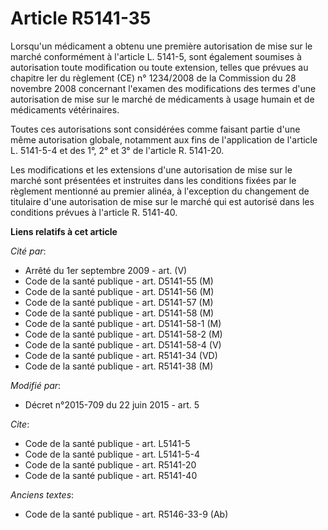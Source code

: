 # Article R5141-35

Lorsqu'un médicament a obtenu une première autorisation de mise sur le marché conformément à l'article L. 5141-5, sont
également soumises à autorisation toute modification ou toute extension, telles que prévues au chapitre Ier du règlement (CE)
n° 1234/2008 de la Commission du 28 novembre 2008 concernant l'examen des modifications des termes d'une autorisation de mise
sur le marché de médicaments à usage humain et de médicaments vétérinaires. 

Toutes ces autorisations sont considérées comme faisant partie d'une même autorisation globale, notamment aux fins de
l'application de l'article L. 5141-5-4 et des 1°, 2° et 3° de l'article R. 5141-20. 

Les modifications et les extensions d'une autorisation de mise sur le marché sont présentées et instruites dans les
conditions fixées par le règlement mentionné au premier alinéa, à l'exception du changement de titulaire d'une autorisation
de mise sur le marché qui est autorisé dans les conditions prévues à l'article R. 5141-40.

**Liens relatifs à cet article**

_Cité par_:

  - Arrêté du 1er septembre 2009 - art. (V)
  - Code de la santé publique - art. D5141-55 (M)
  - Code de la santé publique - art. D5141-56 (M)
  - Code de la santé publique - art. D5141-57 (M)
  - Code de la santé publique - art. D5141-58 (M)
  - Code de la santé publique - art. D5141-58-1 (M)
  - Code de la santé publique - art. D5141-58-2 (M)
  - Code de la santé publique - art. D5141-58-4 (V)
  - Code de la santé publique - art. R5141-34 (VD)
  - Code de la santé publique - art. R5141-38 (M)

_Modifié par_:

  - Décret n°2015-709 du 22 juin 2015 - art. 5

_Cite_:

  - Code de la santé publique - art. L5141-5
  - Code de la santé publique - art. L5141-5-4
  - Code de la santé publique - art. R5141-20
  - Code de la santé publique - art. R5141-40

_Anciens textes_:

  - Code de la santé publique - art. R5146-33-9 (Ab)

